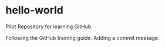 # hello-world
Pilot Repository for learning GitHub

Following the GitHub training guide.  Adding a commit message.
